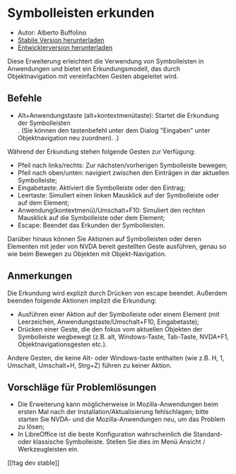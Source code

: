 # Symbolleisten erkunden #

* Autor: Alberto Buffolino
* [Stabile Version herunterladen][1]
* [Entwicklerversion herunterladen][2]

Diese Erweiterung erleichtert die Verwendung von Symbolleisten in
Anwendungen und bietet ein Erkundungsmodell, das durch Objektnavigation mit
vereinfachten Gesten abgeleitet wird.

## Befehle

* Alt+Anwendungstaste (alt+kontextmenütaste): Startet die Erkundung der Symbolleisten<br/>.
(Sie können den tastenbefehl unter dem Dialog "Eingaben" unter Objektnavigation neu zuordnen).
.)

Während der Erkundung stehen folgende Gesten zur Verfügung:

* Pfeil nach links/rechts: Zur nächsten/vorherigen Symbolleiste bewegen;
* Pfeil nach oben/unten: navigiert zwischen den Einträgen in der aktuellen
  Symbolleiste;
* Eingabetaste: Aktiviert die Symbolleiste oder den Eintrag;
* Leertaste: Simuliert einen linken Mausklick auf der Symbolleiste oder auf
  dem Element;
* Anwendung(kontextmenü)/Umschalt+F10: Simuliert den rechten Mausklick auf
  die Symbolleiste oder dem Element;
* Escape: Beendet das Erkunden der Symbolleisten.

Darüber hinaus können Sie Aktionen auf Symbolleisten oder deren Elementen
mit jeder von NVDA bereit gestellten Geste ausführen, genau so wie beim
Bewegen zu Objekten mit Objekt-Navigation.

## Anmerkungen

Die Erkundung wird explizit durch Drücken von escape beendet. Außerdem
beenden folgende Aktionen implizit die Erkundung:

* Ausführen einer Aktion auf der Symbolleiste oder einem Element (mit
  Leerzeichen, Anwendungstaste/Umschalt+F10, Eingabetaste);
* Drücken einer Geste, die den fokus vom aktuellen Objekten der Symbolleiste
  wegbewegt (z.B. alt, Windows-Taste, Tab-Taste, NVDA+F1,
  Objektnavigationsgesten etc.).

Andere Gesten, die keine Alt- oder Windows-taste enthalten (wie z.B. H, 1,
Umschalt, Umschalt+H, Strg+Z) führen zu keiner Aktion.

## Vorschläge für Problemlösungen

* Die Erweiterung kann möglicherweise in Mozilla-Anwendungen beim ersten Mal
  nach der Installation/Aktualisierung fehlschlagen; bitte starten Sie NVDA-
  und die Mozilla-Anwendungen neu, um das Problem zu lösen;
* In LibreOffice ist die beste Konfiguration wahrscheinlich die Standard-
  oder klassische Symbolleiste. Stellen Sie dies im Menü Ansicht /
  Werkzeugleisten ein.


[[!tag dev stable]]

[1]: https://addons.nvda-project.org/files/get.php?file=tbx

[2]: https://addons.nvda-project.org/files/get.php?file=tbx-dev
